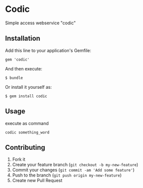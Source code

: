 # Codic

Simple access webservice "codic"

## Installation

Add this line to your application's Gemfile:

    gem 'codic'

And then execute:

    $ bundle

Or install it yourself as:

    $ gem install codic

## Usage

execute as command    
```
codic something_word
```

## Contributing

1. Fork it
2. Create your feature branch (`git checkout -b my-new-feature`)
3. Commit your changes (`git commit -am 'Add some feature'`)
4. Push to the branch (`git push origin my-new-feature`)
5. Create new Pull Request
